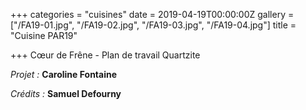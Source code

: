 +++
categories = "cuisines"
date = 2019-04-19T00:00:00Z
gallery = ["/FA19-01.jpg", "/FA19-02.jpg", "/FA19-03.jpg", "/FA19-04.jpg"]
title = "Cuisine PAR19"

+++
Cœur de Frêne - Plan de travail Quartzite

_Projet :_ **Caroline Fontaine**

_Crédits :_ **Samuel Defourny**